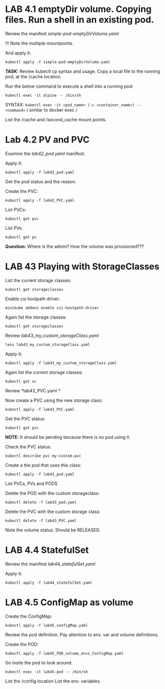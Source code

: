 # LAB 4.1 emptyDir volume. Copying files. Run a shell in an existing pod.

Review the manifest *simple-pod-emptyDirVolume.yaml*

!!! Note the multiple mountpoints. 

 And apply it:
 ```
 kubectl apply -f simple-pod-emptyDirVolume.yaml 
 ```

***TASK:*** Review kubectl cp syntax and usage.
 Copy a local file to the running pod, at the /cache location.

 
 Run the below command to execute a shell into a running pod:
 ```
 kubectl exec -it alpine -- /bin/sh
 ```

 SYNTAX: ``kubectl exec -it <pod_name> (-c <container_name>) -- <command>``
/ similar to docker exec /

List the /cache and /second_cache mount points.


# Lab 4.2 PV and PVC

Examine the *lab42_pod.yaml* manifest:

Apply it:
```
kubectl apply -f lab42_pod.yaml 
```

Get the pod status and the reason.

Create the PVC:
```
kubectl apply -f lab42_PVC.yaml 
```

List PVCs:
```
kubectl get pvc
```

List PVs:
```
kubectl get pv
```

**Question:** Where is the admin? How the volume was privisioned???


# LAB 43 Playing with StorageClasses

List the current storage classes:

```
kubectl get storageclasses
```

Enable csi hostpath driver:
```
minikube addons enable csi-hostpath-driver
```

Again list the storage classes:
```
kubectl get storageclasses
```

Review *lab43_my_custom_storageClass.yaml*

```
less lab43_my_custom_storageClass.yaml 
```

Apply it:
```
kubectl apply -f lab43_my_custom_storageClass.yaml 
```

Again list the current storage classes:

```
kubectl get sc
```

Review *lab43_PVC.yaml *

Now create a PVC using the new storage class:
```
kubectl apply -f lab43_PVC.yaml 
```

Get the PVC status:
```
kubectl get pvc
```
**NOTE:** It should be pending because there is no pod using it.

Check the PVC status:
```
kubectl describe pvc my-custom-pvc
```

Create a the pod that uses this class:
```
kubectl apply -f lab43_pod.yaml 
```


List PVCs, PVs and PODS


Delete the POD with the custom storageclass:
```
kubectl delete -f lab43_pod.yaml 
```

Delete the PVC with the custom storage class:
```
kubectl delete -f lab43_PVC.yaml 
```

Note the volume status. Should be RELEASED.


# LAB 4.4 StatefulSet


Review the manifest *lab44_statefulSet.yaml*

Apply it:
```
kubectl apply -f lab44_statefulSet.yaml
```

# LAB 4.5 ConfigMap as volume

Create the ConfigMap:
```
kubectl apply -f lab45_sonfigMap.yaml
```

Review the pod definition. Pay attention to env. var and volume definitions.

Create the POD:
```
kubectl apply -f lab45_POD_volume_envs_ConfigMap.yaml
```

Go insite the pod to look around:
```
kubectl exec -it lab45-pod -- /bin/sh
```

List the /config location
List the env. variables.

